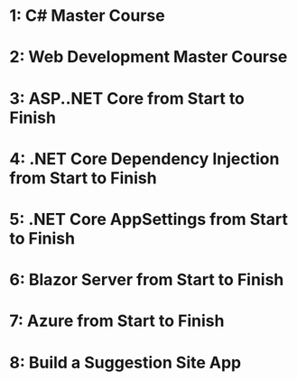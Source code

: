 
# 1: C# Master Course

# 2: Web Development Master Course

# 3: ASP..NET Core from Start to Finish

# 4: .NET Core Dependency Injection from Start to Finish

# 5: .NET Core AppSettings from Start to Finish

# 6: Blazor Server from Start to Finish

# 7: Azure from Start to Finish

# 8: Build a Suggestion Site App